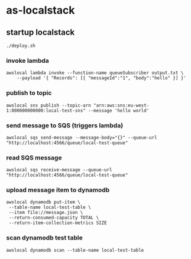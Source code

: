 # as-localstack

## startup localstack

```
./deploy.sh
```

### invoke lambda

```
awslocal lambda invoke --function-name queueSubscriber output.txt \
    --payload '{ "Records": [{ "messageId":"1", "body":"hello" }] }'
```

### publish to topic

```
awslocal sns publish --topic-arn "arn:aws:sns:eu-west-1:000000000000:local-test-sns" --message 'hello world'
```

### send message to SQS (triggers lambda)

```
awslocal sqs send-message --message-body="{}" --queue-url "http://localhost:4566/queue/local-test-queue"
```

### read SQS message

```
awslocal sqs receive-message --queue-url "http://localhost:4566/queue/local-test-queue"
```

### upload message item to dynamodb

```
awslocal dynamodb put-item \
 --table-name local-test-table \
 --item file://message.json \
 --return-consumed-capacity TOTAL \
 --return-item-collection-metrics SIZE
```

### scan dynamodb test table

```
awslocal dynamodb scan --table-name local-test-table
```
